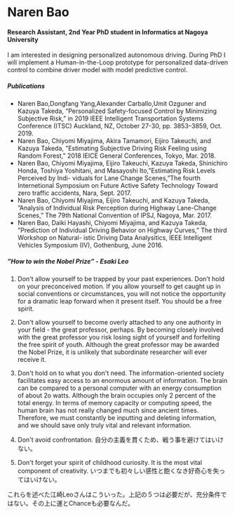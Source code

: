 # Naren Bao

#### Research Assistant, 2nd Year PhD student in Informatics at Nagoya University

I am interested in designing personalized autonomous driving. During PhD I will implement a Human-in-the-Loop prototype for personalized data-driven control to combine driver model with model predictive control.


##### Publications

- Naren Bao,Dongfang Yang,Alexander Carballo,Umit Ozguner and Kazuya Takeda, “Personalized Safety-focused Control by Minimizing Subjective Risk,” in 2019 IEEE Intelligent Transportation Systems Conference (ITSC) Auckland, NZ, October 27-30, pp. 3853–3859, Oct. 2019.
- Naren Bao, Chiyomi Miyajima, Akira Tamamori, Eijiro Takeuchi, and Kazuya Takeda, ”Estimating Subjective Driving Risk Feeling using Random Forest,” 2018 IEICE General Conferences, Tokyo, Mar. 2018. 
- Naren Bao, Chiyomi Miyajima, Eijiro Takeuchi, Kazuya Takeda, Shinichiro Honda, Toshiya Yoshitani, and Masayoshi Ito,”Estimating Risk Levels Perceived by Indi- viduals for Lane Change Scenes,”The fourth Internetional Symposium on Future Active Safety Technology Toward zero traffic accidents, Nara, Sept. 2017. 
- Naren Bao, Chiyomi Miyajima, Eijiro Takeuchi, and Kazuya Takeda, ”Analysis of Individual Risk Perception during Highway Lane-Change Scenes,” The 79th National Convention of IPSJ, Nagoya, Mar. 2017. 
- Naren Bao, Daiki Hayashi, Chiyomi Miyajima, and Kazuya Takeda, ”Prediction of Individual Driving Behavior on Highway Curves,” The third Workshop on Natural- istic Driving Data Analysitics, IEEE Intelligent Vehicles Symposium (IV), Gothenburg, June 2016. 

##### ”How to win the Nobel Prize” - Esaki Leo

1. Don't allow yourself to be trapped by your past experiences. Don't hold on your preconceived motion. If you allow yourself to get caught up in social conventions or circumstances, you will not notice the opportunity for a dramatic leap forward when it present itself. You should be a free spirit.

2. Don't allow yourself to become overly attached to any one authority in your field - the great professor, perhaps. By becoming closely involved with the great professor you risk losing sight of yourself and forfeiting the free spirit of youth. Although the great professor may be awarded the Nobel Prize, it is unlikely that subordinate researcher will ever receive it.

3. Don't hold on to what you don't need. The information-oriented society facilitates easy access to an enormous amount of information. The brain can be compared to a personal computer with an energy consumption of about 2o watts. Although the brain occupies only 2 percent of the total energy. In terms of memory capacity or computing speed, the human brain has not really changed much since ancient times. Therefore, we must constantly be inputting and deleting information, and we should save only truly vital and relevant information. 

4. Don't avoid confrontation. 自分の主義を貫くため、戦う事を避けてはいけない。

5. Don't forget your spirit of childhood curiosity. It is the most vital component of creativity. いつまでも初々しい感性と飽くなき好奇心を失ってはいけない。

これらを述べた江崎Leoさんはこういった。上記の５つは必要だが、充分条件ではない。その上に運とChanceも必要なんだ。
